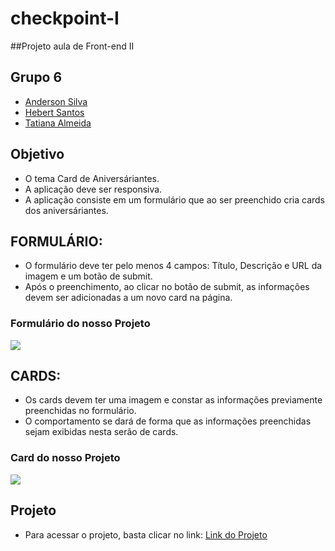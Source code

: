 # checkpoint-I
##Projeto aula de Front-end II

## Grupo 6
- [Anderson Silva](https://github.com/andersonsilva8609)
- [Hebert Santos](https://github.com/HbTechdev)
- [Tatiana Almeida](https://github.com/TatiAlmeida88)

## Objetivo
	
- O tema Card de Aniversáriantes. 
- A aplicação deve ser responsiva.
- A aplicação consiste em um formulário que ao ser preenchido cria cards dos aniversáriantes.


## FORMULÁRIO: 
- O formulário deve ter pelo menos 4 campos: Título, Descrição e URL da imagem e um botão de submit.
- Após o preenchimento, ao clicar no botão de submit, as informações devem ser adicionadas a um novo card na página.


### Formulário do nosso Projeto
![](https://imgur.com/tIposjD)


## CARDS:
- Os cards devem ter uma imagem e constar as informações previamente preenchidas no formulário. 
- O comportamento se dará de forma que as informações preenchidas sejam exibidas nesta serão de cards.

### Card do nosso Projeto
![](https://imgur.com/52zKcCL)

## Projeto
- Para acessar o projeto, basta clicar no link: [Link do Projeto](https://andersonsilva8609.github.io/checkpoint-I/)

